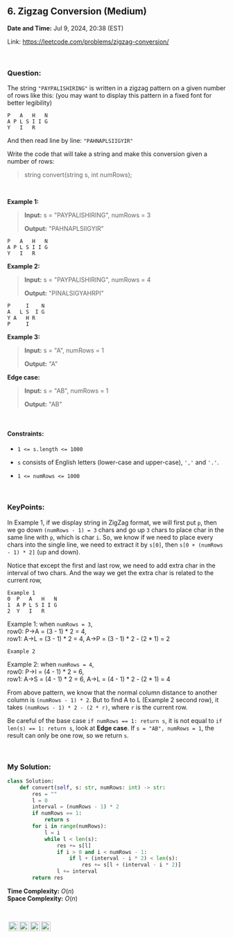 ## 6. Zigzag Conversion (Medium)
**Date and Time:** Jul 9, 2024, 20:38 (EST)

Link: https://leetcode.com/problems/zigzag-conversion/

<br>

### Question:
The string `"PAYPALISHIRING"` is written in a zigzag pattern on a given number of rows like this: (you may want to display this pattern in a fixed font for better legibility)
```
P   A   H   N
A P L S I I G
Y   I   R
```

And then read line by line: `"PAHNAPLSIIGYIR"`

Write the code that will take a string and make this conversion given a number of rows:

> string convert(string s, int numRows);


<br>

**Example 1:**
> **Input:** s = "PAYPALISHIRING", numRows = 3
> 
> **Output:** "PAHNAPLSIIGYIR"
```
P   A   H   N
A P L S I I G
Y   I   R
```

**Example 2:**
> **Input:** s = "PAYPALISHIRING", numRows = 4
> 
> **Output:** "PINALSIGYAHRPI"
```
P     I    N
A   L S  I G
Y A   H R
P     I
```

**Example 3:**
> **Input:** s = "A", numRows = 1
> 
> **Output:** "A"

**Edge case:**
> **Input:** s = "AB", numRows = 1
>
> **Output:** "AB"

<br>

#### Constraints:
* `1 <= s.length <= 1000`

* `s` consists of English letters (lower-case and upper-case), `','` and `'.'`.

* `1 <= numRows <= 1000`

<br>

### KeyPoints: 
In Example 1, if we display string in ZigZag format, we will first put `p`, then we go down `(numRows - 1) = 3` chars and go up `3` chars to place char in the same line with `p`, which is char `i`. So, we know if we need to place every chars into the single line, we need to extract it by `s[0]`, then `s[0 + (numRows - 1) * 2]` (up and down).

Notice that except the first and last row, we need to add extra char in the interval of two chars. And the way we get the extra char is related to the current row, 

```
Example 1
0  P   A   H   N
1  A P L S I I G
2  Y   I   R
```

Example 1: when `numRows = 3`, <br> row0: P->A = (3 - 1) * 2 = 4, <br> row1: A->L = (3 - 1) * 2 = 4, A->P = (3 - 1) * 2 - (2 * 1) = 2

```
Example 2

```

Example 2: when `numRows = 4`, <br> row0: P->I = (4 - 1) * 2 = 6, <br> row1: A->S = (4 - 1) * 2 = 6, A->L = (4 - 1) * 2 - (2 * 1) = 4

From above pattern, we know that the normal column distance to another column is `(numRows - 1) * 2`. But to find A to L (Example 2 second row), it takes `(numRows - 1) * 2 - (2 * r)`, where `r` is the current row.

Be careful of the base case `if numRows == 1: return s`, it is not equal to `if len(s) == 1: return s`, look at **Edge case**. If `s = "AB", numRows = 1`, the result can only be one row, so we return `s`.

<br>

### My Solution:
```python
class Solution:
    def convert(self, s: str, numRows: int) -> str:
        res = ""
        l = 0
        interval = (numRows - 1) * 2
        if numRows == 1:
            return s
        for i in range(numRows):
            l = i
            while l < len(s):
                res += s[l]
                if i > 0 and i < numRows - 1:
                    if l + (interval - i * 2) < len(s):
                        res += s[l + (interval - i * 2)]
                l += interval
        return res
```
**Time Complexity:** $O(n)$ <br>
**Space Complexity:** $O(n)$

<br>

<img style="height:22px!important;margin-left:3px;vertical-align:text-bottom;" src="https://mirrors.creativecommons.org/presskit/icons/cc.svg?ref=chooser-v1" alt="CC BY-NC-SA" title="CC BY-NC-SA"><img style="height:22px!important;margin-left:3px;vertical-align:text-bottom;" src="https://mirrors.creativecommons.org/presskit/icons/by.svg?ref=chooser-v1" alt="BY: credit must be given to the creator" title="BY: credit must be given to the creator"><img style="height:22px!important;margin-left:3px;vertical-align:text-bottom;" src="https://mirrors.creativecommons.org/presskit/icons/nc.svg?ref=chooser-v1" alt="NC: Only noncommercial uses of the work are permitted" title="NC: Only noncommercial uses of the work are permitted"><img style="height:22px!important;margin-left:3px;vertical-align:text-bottom;" src="https://mirrors.creativecommons.org/presskit/icons/sa.svg?ref=chooser-v1" alt="SA: Adaptations must be shared under the same terms" title="SA: Adaptations must be shared under the same terms">